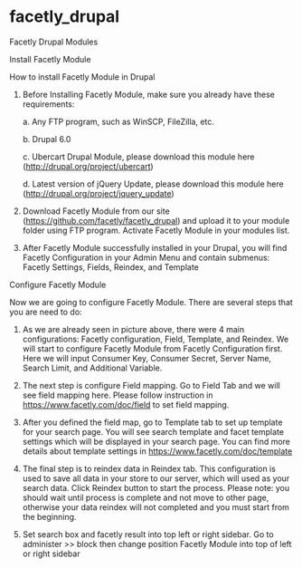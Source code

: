 facetly_drupal
==============

Facetly Drupal Modules

Install Facetly Module

How to install Facetly Module in Drupal

1. Before Installing Facetly Module, make sure you already have these requirements:
    
	a. Any FTP program, such as WinSCP, FileZilla, etc.

	b. Drupal 6.0

	c. Ubercart Drupal Module, please download this module here (http://drupal.org/project/ubercart)

	d. Latest version of jQuery Update, please download this module here (http://drupal.org/project/jquery_update)

2. Download Facetly Module from our site (https://github.com/facetly/facetly_drupal) and upload it to your module folder using FTP program. Activate Facetly Module in your modules list.

3. After Facetly Module successfully installed in your Drupal, you will find Facetly Configuration in your Admin Menu and contain submenus: Facetly Settings, Fields, Reindex, and Template



Configure Facetly Module

Now we are going to configure Facetly Module. There are several steps that you are need to do:

1. As we are already seen in picture above, there were 4 main configurations: Facetly configuration, Field, Template, and Reindex. We will start to configure Facetly Module from Facetly Configuration first. Here we will input Consumer Key, Consumer Secret, Server Name, Search Limit, and Additional Variable.

2. The next step is configure Field mapping. Go to Field Tab and we will see field mapping here. Please follow instruction in https://www.facetly.com/doc/field to set field mapping.

3. After you defined the field map, go to Template tab to set up template for your search page. You will see search template and facet template settings which will be displayed in your search page. You can find more details about template settings in https://www.facetly.com/doc/template

4. The final step is to reindex data in Reindex tab. This configuration is used to save all data in your store to our server, which will used as your search data. Click Reindex button to start the process. Please note: you should wait until process is complete and not move to other page, otherwise your data reindex will not completed and you must start from the beginning.

5. Set search box and facetly result into top left or right sidebar. Go to administer >> block then change position Facetly Module into top of left or right sidebar
